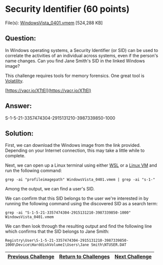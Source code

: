 # Security Identifier (60 points)

File(s): [WindowsVista_0401.vmem](https://vacr.io/XTtEl) [524,288 KB]

## Question:

In Windows operating systems, a Security Identifier (or SID) can be used to correlate the activities of an individual across systems, even if the person's name changes. Can you find Jane Smith's SID in the linked Windows image?

This challenge requires tools for memory forensics. One great tool is [Volatility](https://www.volatilityfoundation.org/).

[https://vacr.io/XTtEl](https://vacr.io/XTtEl)

## Answer:

S-1-5-21-3357474304-2915131210-3987339850-1000

## Solution:

First, we can download the Windows image from the link provided. Depending on your Internet connection, this may take a little while to complete.

Next, we can open up a Linux terminal using either [WSL](https://docs.microsoft.com/en-us/windows/wsl/install-win10) or a [Linux VM](https://www.linuxvmimages.com/) and run the following command:

```
grep -ai "profileimagepath" WindowsVista_0401.vmem | grep -ai "s-1-"
```

Among the output, we can find a user's SID.

We can confirm that this SID belongs to the user we're interested in by running the following command using the discovered SID as a search term:

```
grep -ai "S-1-5-21-3357474304-2915131210-3987339850-1000" WindowsVista_0401.vmem
```

We can then look through the resulting output and find the following line which confirms that the SID belongs to Jane Smith:

```
Registry\User\S-1-5-21-3357474304-2915131210-3987339850-1000\Device\HarddiskVolume1\Users\Jane Smith\NTUSER.DAT
```

| [Previous Challenge](/Challenges/Investigate/6/README.md) | [Return to Challenges](/Challenges/../../../#modules) | [Next Challenge](/Challenges/Investigate/8/README.md) |
| :------- | :-----: | ------: |